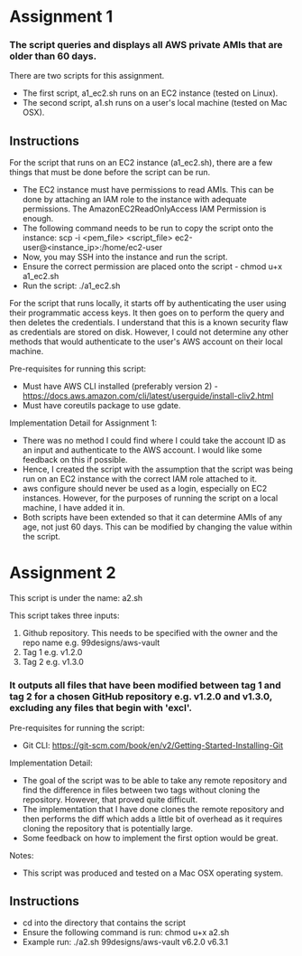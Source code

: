 # Assignment 1

### The script queries and displays all AWS private AMIs that are older than 60 days. 

There are two scripts for this assignment. 
- The first script, a1_ec2.sh runs on an EC2 instance (tested on Linux).
- The second script, a1.sh runs on a user's local machine (tested on Mac OSX).

## Instructions
For the script that runs on an EC2 instance (a1_ec2.sh), there are a few things that must be done before the script can be run.
- The EC2 instance must have permissions to read AMIs. This can be done by attaching an IAM role to the instance with adequate permissions. The AmazonEC2ReadOnlyAccess IAM Permission is enough.
- The following command needs to be run to copy the script onto the instance: scp -i <pem_file> <script_file> ec2-user@<instance_ip>:/home/ec2-user
- Now, you may SSH into the instance and run the script.
- Ensure the correct permission are placed onto the script - chmod u+x a1_ec2.sh
- Run the script: ./a1_ec2.sh


For the script that runs locally, it starts off by authenticating the user using their programmatic access keys. It then goes on to perform the query and then deletes the credentials. I understand that this is a known security flaw as credentials are stored on disk. However, I could not determine any other methods that would authenticate to the user's AWS account on their local machine.

Pre-requisites for running this script:
- Must have AWS CLI installed (preferably version 2) - https://docs.aws.amazon.com/cli/latest/userguide/install-cliv2.html
- Must have coreutils package to use gdate.

Implementation Detail for Assignment 1:
- There was no method I could find where I could take the account ID as an input and authenticate to the AWS account. I would like some feedback on this if possible.
- Hence, I created the script with the assumption that the script was being run on an EC2 instance with the correct IAM role attached to it.
- aws configure should never be used as a login, especially on EC2 instances. However, for the purposes of running the script on a local machine, I have added it in.
- Both scripts have been extended so that it can determine AMIs of any age, not just 60 days. This can be modified by changing the value within the script.




# Assignment 2

This script is under the name: a2.sh

This script takes three inputs:
1. Github repository. This needs to be specified with the owner and the repo name e.g. 99designs/aws-vault
2. Tag 1 e.g. v1.2.0
3. Tag 2 e.g. v1.3.0

### It outputs all files that have been modified between tag 1 and tag 2 for a chosen GitHub repository e.g. v1.2.0 and v1.3.0, excluding any files that begin with 'excl'.

Pre-requisites for running the script:
- Git CLI: https://git-scm.com/book/en/v2/Getting-Started-Installing-Git

Implementation Detail:
- The goal of the script was to be able to take any remote repository and find the difference in files between two tags without cloning the repository. However, that proved quite difficult.
- The implementation that I have done clones the remote repository and then performs the diff which adds a little bit of overhead as it requires cloning the repository that is potentially large.
- Some feedback on how to implement the first option would be great.

Notes:
- This script was produced and tested on a Mac OSX operating system. 

## Instructions 
- cd into the directory that contains the script
- Ensure the following command is run: chmod u+x a2.sh
- Example run: ./a2.sh 99designs/aws-vault v6.2.0 v6.3.1
 

